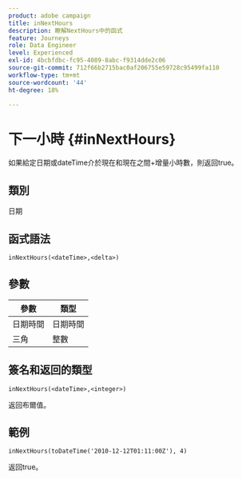 ```yaml
---
product: adobe campaign
title: inNextHours
description: 瞭解NextHours中的函式
feature: Journeys
role: Data Engineer
level: Experienced
exl-id: 4bcbfdbc-fc95-4089-8abc-f9314dde2c06
source-git-commit: 712f66b2715bac0af206755e59728c95499fa110
workflow-type: tm+mt
source-wordcount: '44'
ht-degree: 18%

---
```


# 下一小時 {#inNextHours}

如果給定日期或dateTime介於現在和現在之間+增量小時數，則返回true。

## 類別

日期

## 函式語法

`inNextHours(<dateTime>,<delta>)`

## 參數

| 參數 | 類型 |
|-----------|------------------|
| 日期時間 | 日期時間 |
| 三角 | 整數 |

## 簽名和返回的類型

`inNextHours(<dateTime>,<integer>)`

返回布爾值。

## 範例

`inNextHours(toDateTime('2010-12-12T01:11:00Z'), 4)`

返回true。
